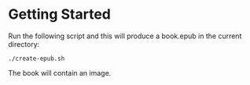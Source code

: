 # Getting Started 

Run the following script and this will produce a book.epub in the current directory:

```shell
./create-epub.sh
```

The book will contain an image.
